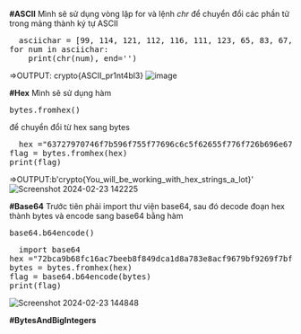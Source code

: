 **#ASCII**
Mình sẽ sử dụng vòng lặp for và lệnh _chr_ để chuyển đổi các phần tử trong mảng thành ký tự ASCII
<pre>
  asciichar = [99, 114, 121, 112, 116, 111, 123, 65, 83, 67, 73, 73, 95, 112, 114, 49, 110, 116, 52, 98, 108, 51, 125]
for num in asciichar:
    print(chr(num), end='')
</pre>

  =>OUTPUT: crypto{ASCII_pr1nt4bl3}
![image](https://github.com/hoahangsau/CryptohackChallenge/assets/153940762/6f29e1f9-67c2-43e5-a325-a45dcff3a985)

**#Hex**
Mình sẽ sử dụng hàm <pre>bytes.fromhex()</pre> để chuyển đổi từ hex sang bytes
<pre>
  hex ="63727970746f7b596f755f77696c6c5f62655f776f726b696e675f776974685f6865785f737472696e67735f615f6c6f747d"
flag = bytes.fromhex(hex)
print(flag)
</pre>
=>OUTPUT:b'crypto{You_will_be_working_with_hex_strings_a_lot}'
![Screenshot 2024-02-23 142225](https://github.com/hoahangsau/CryptohackChallenge/assets/153940762/4dc34072-d512-4ff8-b0dc-d73ee5f52032)

**#Base64**
Trước tiên phải import thư viện base64, sau đó decode đoạn hex thành bytes và encode sang base64 bằng hàm <pre>base64.b64encode()</pre>
<pre>
  import base64
hex ="72bca9b68fc16ac7beeb8f849dca1d8a783e8acf9679bf9269f7bf"
bytes = bytes.fromhex(hex)
flag = base64.b64encode(bytes)
print(flag)
</pre>
![Screenshot 2024-02-23 144848](https://github.com/hoahangsau/CryptohackChallenge/assets/153940762/f75f3306-e21e-4156-bf62-a269cc9e0775)

**#BytesAndBigIntegers**
